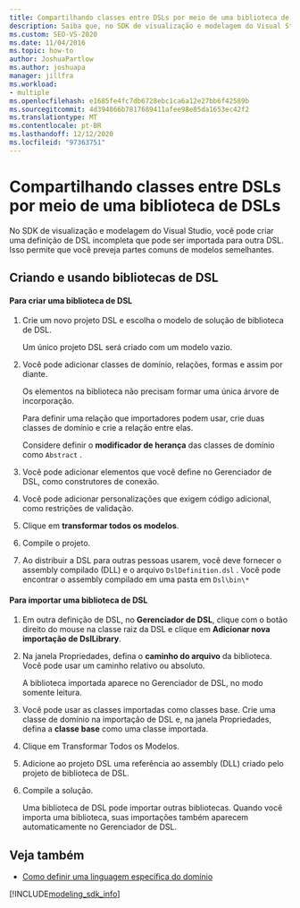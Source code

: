 ```yaml
---
title: Compartilhando classes entre DSLs por meio de uma biblioteca de DSLs
description: Saiba que, no SDK de visualização e modelagem do Visual Studio, você pode criar uma definição de DSL incompleta que pode ser importada para outra DSL.
ms.custom: SEO-VS-2020
ms.date: 11/04/2016
ms.topic: how-to
author: JoshuaPartlow
ms.author: joshuapa
manager: jillfra
ms.workload:
- multiple
ms.openlocfilehash: e1685fe4fc7db6728ebc1ca6a12e27bb6f42589b
ms.sourcegitcommit: 4d394866b7817689411afee98e85da1653ec42f2
ms.translationtype: MT
ms.contentlocale: pt-BR
ms.lasthandoff: 12/12/2020
ms.locfileid: "97363751"
---
```

# <a name="sharing-classes-between-dsls-by-using-a-dsl-library"></a>Compartilhando classes entre DSLs por meio de uma biblioteca de DSLs
No SDK de visualização e modelagem do Visual Studio, você pode criar uma definição de DSL incompleta que pode ser importada para outra DSL. Isso permite que você preveja partes comuns de modelos semelhantes.

## <a name="creating-and-using-dsl-libraries"></a>Criando e usando bibliotecas de DSL

#### <a name="to-create-a-dsl-library"></a>Para criar uma biblioteca de DSL

1. Crie um novo projeto DSL e escolha o modelo de solução de biblioteca de DSL.

     Um único projeto DSL será criado com um modelo vazio.

2. Você pode adicionar classes de domínio, relações, formas e assim por diante.

     Os elementos na biblioteca não precisam formar uma única árvore de incorporação.

     Para definir uma relação que importadores podem usar, crie duas classes de domínio e crie a relação entre elas.

     Considere definir o **modificador de herança** das classes de domínio como `Abstract` .

3. Você pode adicionar elementos que você define no Gerenciador de DSL, como construtores de conexão.

4. Você pode adicionar personalizações que exigem código adicional, como restrições de validação.

5. Clique em **transformar todos os modelos**.

6. Compile o projeto.

7. Ao distribuir a DSL para outras pessoas usarem, você deve fornecer o assembly compilado (DLL) e o arquivo `DslDefinition.dsl` . Você pode encontrar o assembly compilado em uma pasta em `Dsl\bin\*`

#### <a name="to-import-a-dsl-library"></a>Para importar uma biblioteca de DSL

1. Em outra definição de DSL, no **Gerenciador de DSL**, clique com o botão direito do mouse na classe raiz da DSL e clique em **Adicionar nova importação de DslLibrary**.

2. Na janela Propriedades, defina o **caminho do arquivo** da biblioteca. Você pode usar um caminho relativo ou absoluto.

    A biblioteca importada aparece no Gerenciador de DSL, no modo somente leitura.

3. Você pode usar as classes importadas como classes base. Crie uma classe de domínio na importação de DSL e, na janela Propriedades, defina a **classe base** como uma classe importada.

4. Clique em Transformar Todos os Modelos.

5. Adicione ao projeto DSL uma referência ao assembly (DLL) criado pelo projeto de biblioteca de DSL.

6. Compile a solução.

   Uma biblioteca de DSL pode importar outras bibliotecas. Quando você importa uma biblioteca, suas importações também aparecem automaticamente no Gerenciador de DSL.

## <a name="see-also"></a>Veja também

- [Como definir uma linguagem específica do domínio](../modeling/how-to-define-a-domain-specific-language.md)

[!INCLUDE[modeling_sdk_info](includes/modeling_sdk_info.md)]
